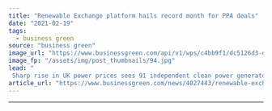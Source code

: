 ```yaml
---
title: "Renewable Exchange platform hails record month for PPA deals"
date: "2021-02-19"
tags: 
  - business green
source: "business green"
image_url: "https://www.businessgreen.com/api/v1/wps/c4bb9f1/dc5126d3-d518-4f0d-b398-0bb3f8a2dda0/2/solar-iStock-628172246-185x114.jpg"
image_fp: "/assets/img/post_thumbnails/94.jpg"
lead: "
 Sharp rise in UK power prices sees 91 independent clean power generators secure power purchase agreements on the online platform in January 2021 ..."
article_url: "https://www.businessgreen.com/news/4027443/renewable-exchange-platform-hails-record-ppa-deals"
---
```


---
